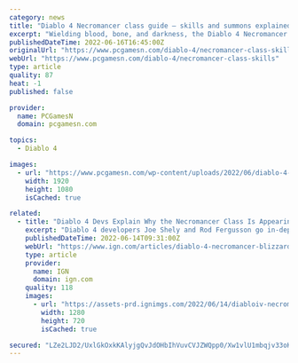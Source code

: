 ```yaml
---
category: news
title: "Diablo 4 Necromancer class guide – skills and summons explained"
excerpt: "Wielding blood, bone, and darkness, the Diablo 4 Necromancer class is a powerful spellcaster with an endless horde of shambling undead at their disposal ..."
publishedDateTime: 2022-06-16T16:45:00Z
originalUrl: "https://www.pcgamesn.com/diablo-4/necromancer-class-skills"
webUrl: "https://www.pcgamesn.com/diablo-4/necromancer-class-skills"
type: article
quality: 87
heat: -1
published: false

provider:
  name: PCGamesN
  domain: pcgamesn.com

topics:
  - Diablo 4

images:
  - url: "https://www.pcgamesn.com/wp-content/uploads/2022/06/diablo-4-necromancer-class.jpg"
    width: 1920
    height: 1080
    isCached: true

related:
  - title: "Diablo 4 Devs Explain Why the Necromancer Class Is Appearing Sooner Than Anyone Expected"
    excerpt: "Diablo 4 developers Joe Shely and Rod Fergusson go in-depth on the Necromancer, the fifth and final class in Blizzard's upcoming dungeon crawler."
    publishedDateTime: 2022-06-14T09:31:00Z
    webUrl: "https://www.ign.com/articles/diablo-4-necromancer-blizzard-summer-of-gaming-2022"
    type: article
    provider:
      name: IGN
      domain: ign.com
    quality: 118
    images:
      - url: "https://assets-prd.ignimgs.com/2022/06/14/diabloiv-necromancer-blogroll-1655180489432.jpg?width=1280"
        width: 1280
        height: 720
        isCached: true

secured: "LZe2LJD2/UxlGkOxkKAlyjgQvJdOHbIhVuvCVJZWQpp0/Xw1vlU1mbqjv33oKycEHdWQYze5zTOsFoYFSYtQwvkbAS3s6YVbD3N0B79aI8MW7NVRxieClX3qF5Ic1YGBxU3h+TVWqlFTpgoiB2X54II3eJFVQHIAsD02DpcX1k7S6BAWVQRd7s1Ky41qbJd27NSXdBz0KrlrPLyz6AkISA768HhUfjL2ZjYqW40uBhkXzGLBkF9/PvL0jXEy8/iolRdyPKMbsZfNB3sboH2cZ94NtFLf8hMQSMCHhji4RD9jFBcyasrif5k3hAXQB8U1zaaJBhX5NDdTOjLAUfSyyy4Smu9Vv7fluLQJ0l3bQTU=;cEl36JCZUS9OE9mmfKVF2w=="
---
```


